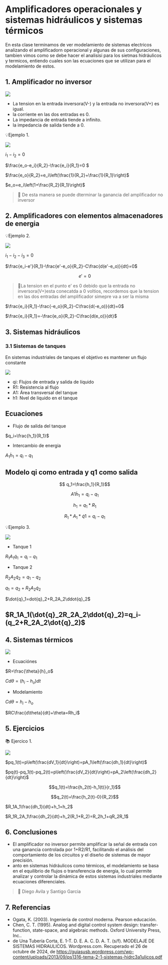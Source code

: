 # Amplificadores operacionales y sistemas hidráulicos y sistemas térmicos 
En esta clase terminamos de ver modelamiento de sistemas electricos analizando el amplificadorn operacional y algunas de sus configuraciones, tambien vimos como se debe hacer el analisisi para los sietmas hidráulicos y termicos, entiendo cuales son las ecuaciones que se utilizan para el modelamiento de estos.

## 1. Amplificador no inversor 


![](https://github.com/diegavila00/Apuntes/blob/main/TP/am.png)

- La tension en la entrada inversora(V-) y la entrada no inversora(V+) es igual.
- la corriente en las dos entradas es 0.
- La impedancia de entrada tiende a infinito.
- la impedancia de salida tiende a 0.

💡Ejemplo 1.

![](https://github.com/diegavila00/Apuntes/blob/main/TP/ammm2.png)

$i_1-i_2=0$

$\frac{e_o-e_i}{R_2}-\frac{e_i}{R_1}=0 $

$\frac{e_o}{R_2}=e_i\left(\frac{1}{R_2}+\frac{1}{R_1}\right)$

$e_o=e_i\left(1+\frac{R_2}{R_1}\right)$

>🔑 De esta manera se puede dterminar la ganancia del amplificador no inversor

## 2. Amplificadores con elementos almacenadores de energia

💡Ejemplo 2.

![](https://github.com/diegavila00/Apuntes/blob/main/TP/ammmm3.png)

$i_1-i_2-i_3=0$

$\frac{e_i-e'}{R_1}-\frac{e'-e_o}{R_2}-C\frac{d(e'-e_o)}{dt}=0$

$$e'=0$$

>🔑La tension en el punto e' es 0 debido que la entrada no inversora(V+)esta conecatda a 0 voltios, recordemos que la tension en las dos entradas del amplificador simepre va a ser la misma 


$\frac{e_i}{R_1}-\frac{-e_o}{R_2}-C\frac{d(-e_o)}{dt}=0$

$\frac{e_i}{R_1}=-\frac{e_o}{R_2}-C\frac{d(e_o)}{dt}$


## 3. Sistemas hidráulicos 
### 3.1 Sistemas de tanques 
En sistemas industriales de tanques el objetivo es mantener un flujo constante 

![](https://github.com/diegavila00/Apuntes/blob/main/TP/h.png)

- qi: Flujos de entrada y salida de líquido
- R1: Resistencia al flujo
- A1: Área transversal del tanque
- h1: Nvel de liquido en el tanque

Ecuaciones 
-

- Flujo de salida del tanque 

$q_i=\frac{h_1}{R_1}$

- Intercambio de energia

$A_1\dot{h}_1=q_i-q_1$

Modelo qi como entrada y q1 como salida 
-

$$ q_1=\frac{h_1}{R_1}$$

$$ A1\dot{h}_1=q_i-q_1$$

$$ h_1=q_1*R_1$$

$$R_1* A_1*\dot{q}1=q_i-q_1$$

💡Ejemplo 3.

![](https://github.com/diegavila00/Apuntes/blob/main/TP/T.png)

- Tanque 1

$R_1A_1\dot{q}_1=q_i-q_1$

- Tanque 2

$R_2A_2\dot{q}_2=q_1-q_2$

$q_1=q_2+R_2A_2\dot{q}_2$

$\dot{q}_1=dot{q}_2+R_2A_2\ddot{q}_2$

$R_1A_1(\dot{q}_2R_2A_2\ddot{q}_2)=q_i-(q_2+R_2A_2\dot{q}_2)$
-

## 4. Sistemas térmicos  

![](https://github.com/diegavila00/Apuntes/blob/main/TP/s.png)

- Ecuaciónes

$R=\frac{\theta}{h}_o$

$Cd\theta=(h_i-h_o)dt$

- Modelamiento

$Cd\theta=h_i-h_o$

$RC\frac{d\theta}{dt}+\theta=Rh_i$

## 5. Ejercicios 

📚 Ejercico 1. 

![](https://github.com/diegavila00/Apuntes/blob/main/TP/zzzzzzz.png)

$pq_1(t)=p\left(\frac{dV_1}{dt}\right)=pA_1\left(\frac{dh_1}{dt}\right)$

$pq(t)-pq_1(t)-pq_2(t)=p\left(\frac{dV_2}{dt}\right)=pA_2\left(\frac{dh_2}{dt}\right)$

$$q_1(t)=\frac{h_2(t)-h_1(t)}{r_1}$$

$$q_2(t)=\frac{h_2(t)-0}{R_2}$$

$R_1A_1\frac{dh_1}{dt}+h_1=h_2$

$R_1R_2A_1\frac{dh_2}{dt}+h_2(R_1+R_2)=R_2h_1+qR_2R_1$

## 6. Conclusiones 
- El amplificador no inversor permite amplificar la señal de entrada con una ganancia controlada por 1+R2/R1, facilitando el análisis del comportamiento de los circuitos y el diseño de sistemas de mayor precisión.
- anto en sistemas hidráulicos como térmicos, el modelamiento se basa en el equilibrio de flujos o transferencia de energía, lo cual permite analizar y controlar la dinámica de estos sistemas industriales mediante ecuaciones diferenciales.


>🔑 Diego Avila
>y
>Santigo Garcia


## 7. Referencias 
- Ogata, K. (2003). Ingeniería de control moderna. Pearson educación.
- Chen, C. T. (1995). Analog and digital control system design: transfer-function, state-space, and algebraic methods. Oxford University Press, Inc..
- de Una Tubería Corta, E. 1-T. D. E. A. C. D. A. T. (s/f). MODELAJE DE SISTEMAS HIDRAULICOS. Wordpress.com. Recuperado el 26 de octubre de 2024, de https://guiasusb.wordpress.com/wp-content/uploads/2013/09/ps1316-tema-2-1-sistemas-hidrc3a1ulicos.pdf



















